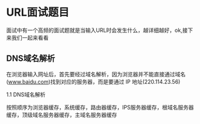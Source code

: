 # URL面试题目
面试中有一个高频的面试题就是当输入URL时会发生什么，越详细越好，ok,接下来我们一起来看看


## DNS域名解析
在浏览器输入网址后，首先要经过域名解析，因为浏览器并不能直接通过域名(www.baidu.com)找到对应的服务器，而是要通过 IP 地址(220.114.23.56)

1.1 DNS域名解析

按照顺序为浏览器缓存，系统缓存，路由器缓存，IPS服务器缓存，根域名服务器缓存，顶级域名服务器缓存，主域名服务器缓存